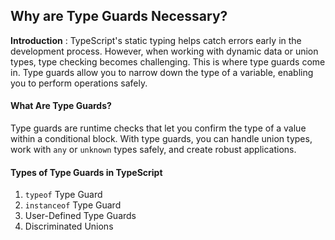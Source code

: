 <!-- Blog-3: Why are Type Guards Necessary? Discuss Various Types of Type Guards and Their Use Cases. -->

## Why are Type Guards Necessary?

**Introduction** : TypeScript's static typing helps catch errors early in the development process. However, when working with dynamic data or union types, type checking becomes challenging. This is where type guards come in. Type guards allow you to narrow down the type of a variable, enabling you to perform operations safely.

#### What Are Type Guards?

Type guards are runtime checks that let you confirm the type of a value within a conditional block. With type guards, you can handle union types, work with `any` or `unknown` types safely, and create robust applications.

#### Types of Type Guards in TypeScript

1. `typeof` Type Guard
2. `instanceof` Type Guard
3. User-Defined Type Guards
4. Discriminated Unions



